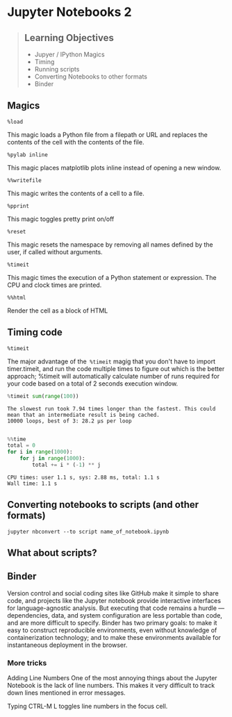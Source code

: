 # Jupyter Notebooks 2

> ## Learning Objectives
>
> *   Jupyer / IPython Magics
> *   Timing
> *   Running scripts
> *   Converting Notebooks to other formats
> *   Binder


## Magics

    %load 

This magic loads a Python file from a filepath or URL and replaces the contents of the cell with the contents of the file.
    
    %pylab inline
    
This magic places matplotlib plots inline instead of opening a new window.

    %%writefile

This magic writes the contents of a cell to a file.

    %pprint

This magic toggles pretty print on/off

    %reset

This magic resets the namespace by removing all names defined by the user, if called without arguments.

    %timeit

This magic times the execution of a Python statement or expression. The CPU and clock times are printed.

    %%html

Render the cell as a block of HTML

## Timing code

    %timeit

The major advantage of the` %timeit` magig that you don't have to import timer.timeit, and run the code multiple times to figure out which is the better approach; %timeit will automatically calculate number of runs required for your code based on a total of 2 seconds execution window.


```python
%timeit sum(range(100))
```
```
The slowest run took 7.94 times longer than the fastest. This could mean that an intermediate result is being cached.
10000 loops, best of 3: 28.2 µs per loop
```

```python

%%time
total = 0
for i in range(1000):
    for j in range(1000):
        total += i * (-1) ** j
```

```
CPU times: user 1.1 s, sys: 2.88 ms, total: 1.1 s
Wall time: 1.1 s
```

## Converting notebooks to scripts (and other formats)

    jupyter nbconvert --to script name_of_notebook.ipynb



## What about scripts?



## Binder

Version control and social coding sites like GitHub make it simple to share code, and projects like the Jupyter notebook provide interactive interfaces for language-agnostic analysis. But executing that code remains a hurdle — dependencies, data, and system configuration are less portable than code, and are more difficult to specify. Binder has two primary goals: to make it easy to construct reproducible environments, even without knowledge of containerization technology; and to make these environments available for instantaneous deployment in the browser.



### More tricks

Adding Line Numbers
One of the most annoying things about the Jupyter Notebook is the lack of line numbers. This makes it very difficult to track down lines mentioned in error messages.

Typing CTRL-M L toggles line numbers in the focus cell.

